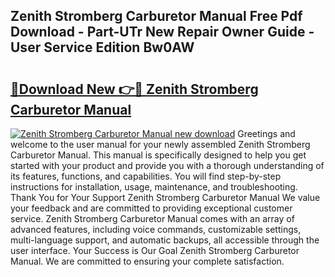 ## Zenith Stromberg Carburetor Manual Free Pdf Download - Part-UTr New Repair Owner Guide - User Service Edition Bw0AW

# <h2><a href="http://cf15616.oget.top/?id=Zenith+Stromberg+Carburetor+Manual">🔗Download New 👉🔴 Zenith Stromberg Carburetor Manual</a></h2>

[![Zenith Stromberg Carburetor Manual new download](https://i.imgur.com/5g1atiW.png)](http://cf15616.oget.top/?id=Zenith+Stromberg+Carburetor+Manual)
Greetings and welcome to the user manual for your newly assembled Zenith Stromberg Carburetor Manual. This manual is specifically designed to help you get started with your product and provide you with a thorough understanding of its features, functions, and capabilities. You will find step-by-step instructions for installation, usage, maintenance, and troubleshooting. Thank You for Your Support Zenith Stromberg Carburetor Manual We value your feedback and are committed to providing exceptional customer service. Zenith Stromberg Carburetor Manual comes with an array of advanced features, including voice commands, customizable settings, multi-language support, and automatic backups, all accessible through the user interface. Your Success is Our Goal Zenith Stromberg Carburetor Manual. We are committed to ensuring your complete satisfaction.
